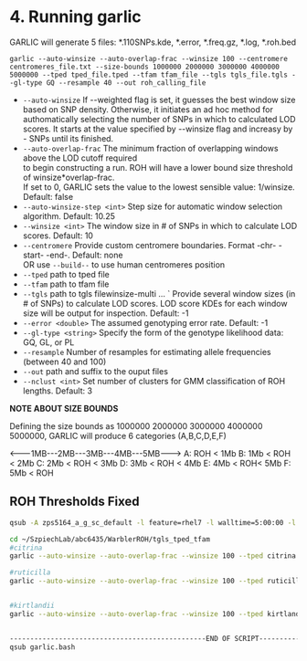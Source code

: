 # 4. Running garlic
GARLIC will generate 5 files:  *.110SNPs.kde, *.error, *.freq.gz, *.log, *.roh.bed

`garlic --auto-winsize --auto-overlap-frac --winsize 100 --centromere centromeres_file.txt --size-bounds 1000000 2000000 3000000 4000000 5000000 --tped tped_file.tped --tfam tfam_file --tgls tgls_file.tgls --gl-type GQ --resample 40 --out roh_calling_file`

-   `--auto-winsize`  If --weighted flag is set, it guesses the best window size based on SNP density. Otherwise, it initiates 
    an ad hoc method for authomatically selecting the number of SNPs in which to calculated LOD scores. It starts at the value
    specified by --winsize flag and increasy by - SNPs until its finished. 
-   `--auto-overlap-frac`  The minimum fraction of overlapping windows above the LOD cutoff required  
    to begin constructing a run. ROH will have a lower bound size threshold of winsize*overlap-frac.  
    If set to 0, GARLIC sets the value to the lowest sensible value: 1/winsize. Default: false
-   `--auto-winsize-step <int>`  Step size for automatic window selection algorithm. Default: 10.25
-   `--winsize <int>`  The window size in # of SNPs in which to calculate LOD scores. Default: 10
-   `--centromere`  Provide custom centromere boundaries. Format -chr- -start- -end-. Default: none  
    OR use  `--build--`  to use human centromeres position
-   `--tped`  path to tped file
-   `--tfam`  path to tfam file
-   `--tgls`  path to tgls filewinsize-multi … ` Provide several window sizes (in # of SNPs) to calculate LOD scores. LOD score
	 KDEs for each window size will be output for inspection.  Default: -1
-   `--error <double>`  The assumed genotyping error rate. Default: -1
-   `--gl-type <string>`  Specify the form of the genotype likelihood data: GQ, GL, or PL
-   `--resample`  Number of resamples for estimating allele frequencies (between 40 and 100)
-   `--out`  path and suffix to the ouput files
- `--nclust <int>` Set number of clusters for GMM classification of ROH lengths.
	Default: 3
	
**NOTE ABOUT SIZE BOUNDS** 

Defining the size bounds as 1000000 2000000 3000000 4000000 5000000, GARLIC will produce 6 categories (A,B,C,D,E,F)

<---1MB---2MB---3MB---4MB---5MB--->
A: ROH < 1Mb
B: 1Mb < ROH < 2Mb
C: 2Mb < ROH < 3Mb
D: 3Mb < ROH < 4Mb
E: 4Mb < ROH<  5Mb
F: 5Mb < ROH

## ROH Thresholds Fixed
```bash
qsub -A zps5164_a_g_sc_default -l feature=rhel7 -l walltime=5:00:00 -l nodes=1:ppn=1 -l mem=100gb -I

cd ~/SzpiechLab/abc6435/WarblerROH/tgls_tped_tfam
#citrina
garlic --auto-winsize --auto-overlap-frac --winsize 100 --tped citrina.tped --tfam citrina_mod.tfam --tgls citrina.tgls --gl-type GQ --resample 40 --centromere dummy_centro.txt --size-bounds 1000000 2000000 3000000 4000000 5000000 --out ~/SzpiechLab/abc6435/WarblerROH/garlic/citrina_garlic

#ruticilla
garlic --auto-winsize --auto-overlap-frac --winsize 100 --tped ruticilla.tped --tfam ruticilla_mod.tfam --tgls ruticilla.tgls --gl-type GQ --resample 40 --centromere dummy_centro.txt --size-bounds 1000000 2000000 3000000 4000000 5000000 --out ~/SzpiechLab/abc6435/WarblerROH/garlic/ruticilla_garlic


#kirtlandii
garlic --auto-winsize --auto-overlap-frac --winsize 100 --tped kirtlandii.tped --tfam kirtlandii_mod.tfam --tgls kirtlandii.tgls --gl-type GQ --resample 40 --centromere dummy_centro.txt --size-bounds 1000000 2000000 3000000 4000000 5000000 --out ~/SzpiechLab/abc6435/WarblerROH/garlic/kirtlandii_garlic


------------------------------------------------END OF SCRIPT---------------------------------------------
qsub garlic.bash
```


